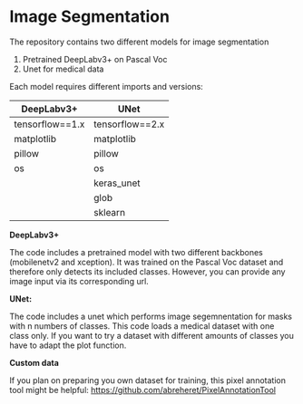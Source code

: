 # Image Segmentation

The repository contains two different models for image segmentation

1. Pretrained DeepLabv3+ on Pascal Voc
2. Unet for medical data 

Each model requires different imports and versions:


| DeepLabv3+        | UNet            | 
|-------------------|-----------------|
| tensorflow==1.x   | tensorflow==2.x |     
| matplotlib        | matplotlib      |     
| pillow            | pillow          |     
| os                | os              |     
|                   | keras_unet      |     
|                   | glob            |     
|                   | sklearn         |  



**DeepLabv3+**

The code includes a pretrained model with two different backbones (mobilenetv2 and xception). It was trained on the Pascal Voc dataset and therefore only detects its included classes. However, you can provide any image input via its corresponding url.

**UNet:**

The code includes a unet which performs image segemnentation for masks with n numbers of classes. This code loads a medical dataset with one class only. If you want to try a dataset with different amounts of classes you have to adapt the plot function.


**Custom data**

If you plan on preparing you own dataset for training, this pixel annotation tool might be helpful:
https://github.com/abreheret/PixelAnnotationTool

